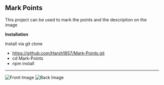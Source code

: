 ## **Mark Points**
This project can be used to mark the points and the description on the image

**Installation**

Install via git clone

* https://github.com/Harsh1857/Mark-Points.git
* cd Mark-Points
* npm install


***
![Front Image](http://res.cloudinary.com/djfknrowk/image/upload/v1482682961/front_kfv130.png)
![Back Image](http://res.cloudinary.com/djfknrowk/image/upload/v1482682961/back_gxt9lk.png)
